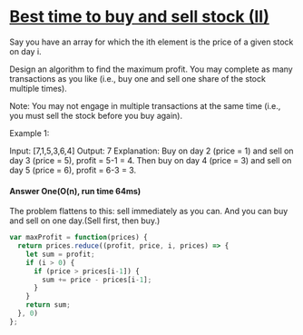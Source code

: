 # [Best time to buy and sell stock (II)](https://leetcode.com/problems/best-time-to-buy-and-sell-stock-ii/)

Say you have an array for which the ith element is the price of a given stock on day i.

Design an algorithm to find the maximum profit. You may complete as many transactions as you like (i.e., buy one and sell one share of the stock multiple times).

Note: You may not engage in multiple transactions at the same time (i.e., you must sell the stock before you buy again).

Example 1:

Input: [7,1,5,3,6,4]
Output: 7
Explanation: Buy on day 2 (price = 1) and sell on day 3 (price = 5), profit = 5-1 = 4.
             Then buy on day 4 (price = 3) and sell on day 5 (price = 6), profit = 6-3 = 3.

#### Answer One(O(n), run time 64ms)
The problem flattens to this: sell immediately as you can. And you can buy and sell on one day.(Sell first, then buy.)
```javascript
var maxProfit = function(prices) {
  return prices.reduce((profit, price, i, prices) => {
    let sum = profit;
    if (i > 0) {
      if (price > prices[i-1]) {
        sum += price - prices[i-1];
      }
    }
    return sum;
  }, 0)
};
```